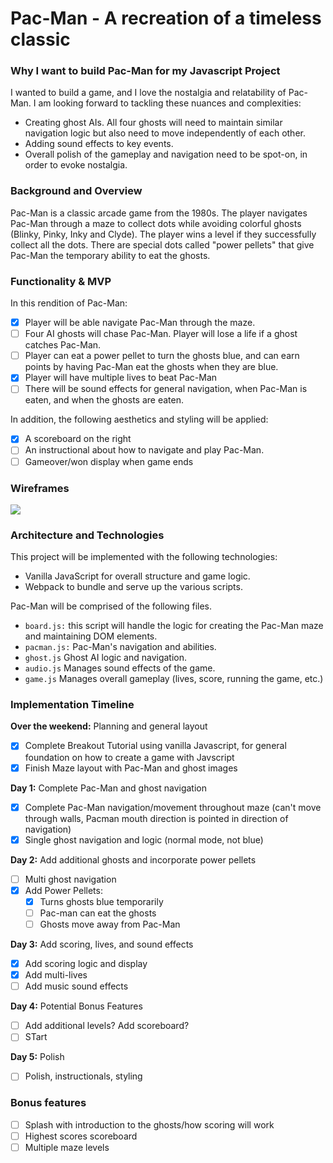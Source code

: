 # Pac-Man - A recreation of a timeless classic

### Why I want to build Pac-Man for my Javascript Project

I wanted to build a game, and I love the nostalgia and relatability of Pac-Man. I am looking forward to tackling these nuances and complexities:
- Creating ghost AIs. All four ghosts will need to maintain similar navigation logic but also need to move independently of each other.
- Adding sound effects to key events.
- Overall polish of the gameplay and navigation need to be spot-on, in order to evoke nostalgia.

### Background and Overview
Pac-Man is a classic arcade game from the 1980s. The player navigates Pac-Man through a maze to collect dots while avoiding colorful ghosts (Blinky, Pinky, Inky and Clyde). The player wins a level if they successfully collect all the dots.
There are special dots called "power pellets" that give Pac-Man the temporary ability to eat the ghosts.

### Functionality & MVP
In this rendition of Pac-Man:
- [X] Player will be able navigate Pac-Man through the maze.
- [ ] Four AI ghosts will chase Pac-Man. Player will lose a life if a ghost catches Pac-Man.
- [ ] Player can eat a power pellet to turn the ghosts blue, and can earn points by having Pac-Man eat the ghosts when they are blue.
- [X] Player will have multiple lives to beat Pac-Man
- [ ] There will be sound effects for general navigation, when Pac-Man is eaten, and when the ghosts are eaten.

In addition, the following aesthetics and styling will be applied:
- [X] A scoreboard on the right
- [ ] An instructional about how to navigate and play Pac-Man.
- [ ] Gameover/won  display when game ends

### Wireframes
![](https://github.com/youknowhu/Pac-Man/blob/master/pacman.png)


### Architecture and Technologies
This project will be implemented with the following technologies:
* Vanilla JavaScript for overall structure and game logic.
* Webpack to bundle and serve up the various scripts.

Pac-Man will be comprised of the following files.
* `board.js:` this script will handle the logic for creating the Pac-Man maze and maintaining DOM elements.
* `pacman.js:` Pac-Man's navigation and abilities.
* `ghost.js` Ghost AI logic and navigation.
* `audio.js` Manages sound effects of the game.
* `game.js` Manages overall gameplay (lives, score, running the game, etc.)

### Implementation Timeline

**Over the weekend:** Planning and general layout
- [X] Complete Breakout Tutorial using vanilla Javascript, for general foundation on how to create a game with Javscript
- [X] Finish Maze layout with Pac-Man and ghost images

**Day 1:** Complete Pac-Man and ghost navigation
- [X] Complete Pac-Man navigation/movement throughout maze (can't move through walls, Pacman mouth direction is pointed in direction of navigation)
- [X] Single ghost navigation and logic (normal mode, not blue)

**Day 2:** Add additional ghosts and incorporate power pellets
- [ ] Multi ghost navigation
- [X] Add Power Pellets:
    - [X] Turns ghosts blue temporarily
    - [ ] Pac-man can eat the ghosts
    - [ ] Ghosts move away from Pac-Man

**Day 3:** Add scoring, lives, and sound effects
- [X] Add scoring logic and display
- [X] Add multi-lives
- [ ] Add music sound effects

**Day 4:** Potential Bonus Features
- [ ] Add additional levels? Add scoreboard?
- [ ] STart

**Day 5:** Polish
- [ ] Polish, instructionals, styling

### Bonus features
- [ ] Splash with introduction to the ghosts/how scoring will work
- [ ] Highest scores scoreboard
- [ ] Multiple maze levels
